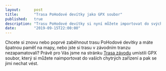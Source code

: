 ```yaml
---
layout:      post
title:       "Trasa PoHodové devítky jako GPX soubor"
published:   true
description: "Trasu PoHodové devítky si nyní můžete importovat do svých chytrých zařízení z GPX souboru."
date:        "2019-09-15T22:00:00"
---
```


Chcete si znovu nebo poprvé zaběhnout trasu PoHodové devítky a máte špatnou paměť na mapy, nebo jste si trasu v závodním tranzu nezapamatovali? Právě pro Vás jsme na stránku [Trasa závodu](https://pohodovadevitka.cz/trasa-zavodu/) umístili GPX soubor, který si můžete naimportovat do vašich chytrých zařízení a pak se jimi nechat vést.